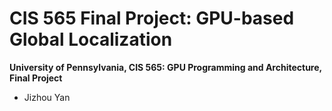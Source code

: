 CIS 565 Final Project: GPU-based Global Localization
====================

**University of Pennsylvania, CIS 565: GPU Programming and Architecture, Final Project**

* Jizhou Yan	

